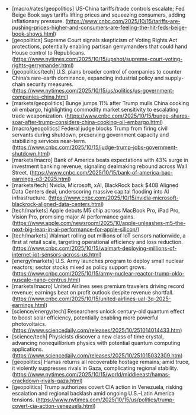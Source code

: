 - [macro/rates/geopolitics] US-China tariffs/trade controls escalate; Fed Beige Book says tariffs lifting prices and squeezing consumers, adding inflationary pressure. (https://www.cnbc.com/2025/10/15/tariffs-are-pushing-prices-higher-and-consumers-are-feeling-the-hit-feds-beige-book-shows.html)
- [geopolitics] Supreme Court signals skepticism of Voting Rights Act protections, potentially enabling partisan gerrymanders that could hand House control to Republicans. (https://www.nytimes.com/2025/10/15/upshot/supreme-court-voting-rights-gerrymander.html)
- [geopolitics/tech] U.S. plans broader control of companies to counter China’s rare-earth dominance, expanding industrial policy and supply-chain security measures. (https://www.nytimes.com/2025/10/15/us/politics/us-government-companies-china.html)
- [markets/geopolitics] Bunge jumps 11% after Trump mulls China cooking oil embargo, highlighting commodity market sensitivity to escalating trade weaponization. (https://www.cnbc.com/2025/10/15/bunge-shares-soar-after-trump-considers-china-cooking-oil-embargo.html)
- [macro/geopolitics] Federal judge blocks Trump from firing civil servants during shutdown, preserving government capacity and stabilizing services near-term. (https://www.cnbc.com/2025/10/15/judge-trump-jobs-government-shutdown.html)
- [markets/macro] Bank of America beats expectations with 43% surge in investment banking revenue, signaling dealmaking rebound across Wall Street. (https://www.cnbc.com/2025/10/15/bank-of-america-bac-earnings-q3-2025.html)
- [markets/tech] Nvidia, Microsoft, xAI, BlackRock back $40B Aligned Data Centers deal, underscoring massive capital flooding into AI infrastructure. (https://www.cnbc.com/2025/10/15/nvidia-microsoft-blackrock-aligned-data-centers.html)
- [tech/markets] Apple debuts M5 chip across MacBook Pro, iPad Pro, Vision Pro, promising major AI performance gains. (https://www.apple.com/newsroom/2025/10/apple-unleashes-m5-the-next-big-leap-in-ai-performance-for-apple-silicon/)
- [tech/markets] Walmart rolling out millions of IoT sensors nationwide, a first at retail scale, targeting operational efficiency and loss reduction. (https://www.cnbc.com/2025/10/15/walmart-deploying-millions-of-internet-iot-sensors-across-us.html)
- [energy/markets] U.S. Army launches program to deploy small nuclear reactors; sector stocks mixed as policy support grows. (https://www.cnbc.com/2025/10/15/army-nuclear-reactor-trump-oklo-nuscale-nano-centrus.html)
- [markets/macro] United Airlines sees premium travelers driving record revenue; earnings beat on profit outlook despite revenue shortfall. (https://www.cnbc.com/2025/10/15/united-airlines-ual-3q-2025-earnings.html)
- [science/energy/tech] Researchers unlock century-old quantum effect to boost solar efficiency, potentially enabling more powerful photovoltaics. (https://www.sciencedaily.com/releases/2025/10/251014014433.htm)
- [science/tech] Physicists discover a new class of time crystal, advancing nonequilibrium physics with potential quantum computing applications. (https://www.sciencedaily.com/releases/2025/10/251015032309.htm)
- [geopolitics] Hamas returns all recoverable hostage remains; amid truce, it violently suppresses rivals in Gaza, complicating regional stability. (https://www.nytimes.com/2025/10/15/world/middleeast/hamas-crackdown-rivals-gaza.html)
- [geopolitics] Trump authorizes covert CIA action in Venezuela, risking escalation and regional backlash amid ongoing U.S.–Latin America tensions. (https://www.nytimes.com/2025/10/15/us/politics/trump-covert-cia-action-venezuela.html)